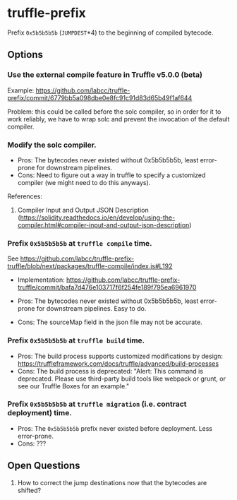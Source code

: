 # truffle-prefix

Prefix `0x5b5b5b5b` (`JUMPDEST`*4) to the beginning of compiled
bytecode.

## Options

### Use the external compile feature in Truffle v5.0.0 (beta)

Example: https://github.com/labcc/truffle-prefix/commit/6779bb5a098dbe0e8fc91c91d83d65b49f1af644

Problem: this could be called before the solc compiler, so in order
for it to work reliably, we have to wrap solc and prevent the
invocation of the default compiler.

### Modify the solc compiler.

* Pros: The bytecodes never existed without 0x5b5b5b5b, least
  error-prone for downstream pipelines.
* Cons: Need to figure out a way in truffle to specify a customized
  compiler (we might need to do this anyways).

References:

1.  Compiler Input and Output JSON Description (https://solidity.readthedocs.io/en/develop/using-the-compiler.html#compiler-input-and-output-json-description)

### Prefix `0x5b5b5b5b` at `truffle compile` time.

See https://github.com/labcc/truffle-prefix-truffle/blob/next/packages/truffle-compile/index.js#L192

* Implementation: https://github.com/labcc/truffle-prefix-truffle/commit/bafa7d476e103717f6f254fe189f795ea6961970

* Pros: The bytecodes never existed without 0x5b5b5b5b, least
  error-prone for downstream pipelines. Easy to do.
* Cons: The sourceMap field in the json file may not be accurate.

### Prefix `0x5b5b5b5b` at `truffle build` time.

* Pros: The build process supports customized modifications by design:
  https://truffleframework.com/docs/truffle/advanced/build-processes
* Cons: The build process is deprecated: "Alert: This command is
  deprecated. Please use third-party build tools like webpack or
  grunt, or see our Truffle Boxes for an example."

### Prefix `0x5b5b5b5b` at `truffle migration` (i.e. contract deployment) time.

* Pros: The `0x5b5b5b5b` prefix never existed before deployment. Less error-prone.
* Cons: ???

## Open Questions

1. How to correct the jump destinations now that the bytecodes are
   shifted?
